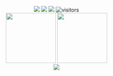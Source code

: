 <div align="center"> <img src="https://img.shields.io/badge/-HTML5-E34F26?style=flat-square&logo=html5&logoColor=white" /> <img src="https://img.shields.io/badge/-CSS3-1572B6?style=flat-square&logo=css3" /> <img src="https://img.shields.io/badge/-JavaScript-oringe?style=flat-square&logo=javascript" /> <img src="https://visitor-badge.glitch.me/badge?page_id=Evanzew" alt="visitors"/> </div>


<div align="center">
  <img height="137px" src="https://github-readme-stats.vercel.app/api?username=Evanzew&show_icons=true&theme=tokyonight" />
  <img height="137px" src="https://github-readme-stats.vercel.app/api/top-langs/?username=anuraghazra&layout=compact" />
</div>

<div align="center"><img src="https://cdn.jsdelivr.net/gh/Evanzew/Evanzew/assets/github-contribution-grid-snake.svg" /></div>
